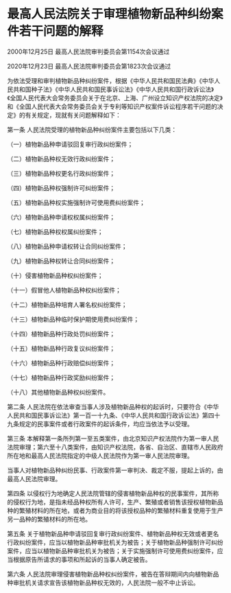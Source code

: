 # 最高人民法院关于审理植物新品种纠纷案件若干问题的解释

2000年12月25日 最高人民法院审判委员会第1154次会议通过

2020年12月23日 最高人民法院审判委员会第1823次会议通过



为依法受理和审判植物新品种纠纷案件，根据《中华人民共和国民法典》《中华人民共和国种子法》《中华人民共和国民事诉讼法》《中华人民共和国行政诉讼法》《全国人民代表大会常务委员会关于在北京、上海、广州设立知识产权法院的决定》和《全国人民代表大会常务委员会关于专利等知识产权案件诉讼程序若干问题的决定》的有关规定，现就有关问题解释如下：

第一条 人民法院受理的植物新品种纠纷案件主要包括以下几类：

（一）植物新品种申请驳回复审行政纠纷案件；

（二）植物新品种权无效行政纠纷案件；

（三）植物新品种权更名行政纠纷案件；

（四）植物新品种权强制许可纠纷案件；

（五）植物新品种权实施强制许可使用费纠纷案件；

（六）植物新品种申请权权属纠纷案件；

（七）植物新品种权权属纠纷案件；

（八）植物新品种申请权转让合同纠纷案件；

（九）植物新品种权转让合同纠纷案件；

（十）侵害植物新品种权纠纷案件；

（十一）假冒他人植物新品种权纠纷案件；

（十二）植物新品种培育人署名权纠纷案件；

（十三）植物新品种临时保护期使用费纠纷案件；

（十四）植物新品种行政处罚纠纷案件；

（十五）植物新品种行政复议纠纷案件；

（十六）植物新品种行政赔偿纠纷案件；

（十七）植物新品种行政奖励纠纷案件；

（十八）其他植物新品种权纠纷案件。

第二条 人民法院在依法审查当事人涉及植物新品种权的起诉时，只要符合《中华人民共和国民事诉讼法》第一百一十九条、《中华人民共和国行政诉讼法》第四十九条规定的民事案件或者行政案件的起诉条件，均应当依法予以受理。

第三条 本解释第一条所列第一至五类案件，由北京知识产权法院作为第一审人民法院审理；第六至十八类案件，由知识产权法院，各省、自治区、直辖市人民政府所在地和最高人民法院指定的中级人民法院作为第一审人民法院审理。

当事人对植物新品种纠纷民事、行政案件第一审判决、裁定不服，提起上诉的，由最高人民法院审理。

第四条 以侵权行为地确定人民法院管辖的侵害植物新品种权的民事案件，其所称的侵权行为地，是指未经品种权所有人许可，生产、繁殖或者销售该授权植物新品种的繁殖材料的所在地，或者为商业目的将该授权品种的繁殖材料重复使用于生产另一品种的繁殖材料的所在地。

第五条 关于植物新品种申请驳回复审行政纠纷案件、植物新品种权无效或者更名行政纠纷案件，应当以植物新品种审批机关为被告；关于植物新品种强制许可纠纷案件，应当以植物新品种审批机关为被告；关于实施强制许可使用费纠纷案件，应当根据原告所请求的事项和所起诉的当事人确定被告。

第六条 人民法院审理侵害植物新品种权纠纷案件，被告在答辩期间内向植物新品种审批机关请求宣告该植物新品种权无效的，人民法院一般不中止诉讼。